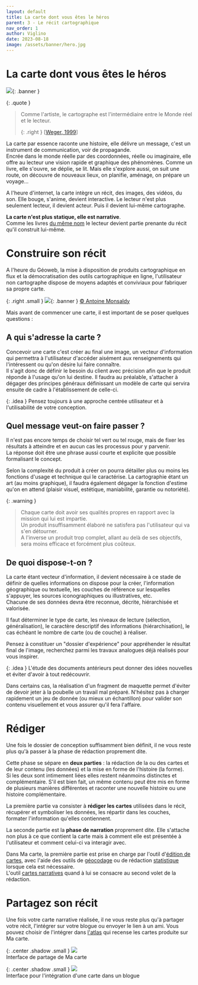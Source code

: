 ```yaml
---
layout: default
title: La carte dont vous êtes le héros
parent: 3 - Le récit cartographique
nav_order: 1
author: Viglino
date: 2023-08-18
image: /assets/banner/hero.jpg
---
```

# La carte dont vous êtes le héros

![](/Macarte-MI/assets/banner/hero.jpg){: .banner }

{: .quote }
> Comme l'artiste, le cartographe est l'intermédiaire entre le Monde réel et le lecteur.
>
> {: .right }
> [[Weger, 1999](/Macarte-MI/annexes/biblio#weger-1999)]

La carte par essence raconte une histoire, elle délivre un message, c'est un instrument de communication, voir de propagande.   
Encrée dans le monde réelle par des coordonnées, réelle ou imaginaire, elle offre au lecteur une vision rapide et graphique des phénomènes. Comme un livre, elle s'ouvre, se déplie, se lit. Mais elle s'explore aussi, on suit une route, on découvre de nouveaux lieux, on planifie, aménage, on prépare un voyage... 

A l'heure d'internet, la carte intègre un récit, des images, des vidéos, du son. Elle bouge, s'anime, devient interactive. Le lecteur n'est plus seulement lecteur, il devient acteur. Puis il devient lui-même cartographe.

**La carte n'est plus statique, elle est narrative**.   
Comme les livres [du même nom](https://fr.wikipedia.org/wiki/Un_livre_dont_vous_%C3%AAtes_le_h%C3%A9ros) le lecteur devient partie prenante du récit qu'il construit lui-même.

# Construire son récit

A l'heure du Géoweb, la mise à disposition de produits cartographique en flux et la démocratisation des outils cartographique en ligne, l'utilisateur non cartographe dispose de moyens adaptés et conviviaux pour fabriquer sa propre carte.

{: .right .small }
![](/Macarte-MI/assets/banner/retro.jpg){: .banner }
 [&copy; Antoine Monsaldy](https://pixabay.com/fr/photos/vieille-r%C3%A9tro-antique-ancien-1130738/)


Mais avant de commencer une carte, il est important de se poser quelques questions :

## A qui s'adresse la carte ?

Concevoir une carte c'est créer au final une image, un vecteur d'information qui permettra à l'utilisateur d'accéder aisément aux renseignements qui l'intéressent ou qu'on désire lui faire connaître.   
Il s'agit donc de définir le besoin du client avec précision afin que le produit réponde à l'usage qu'on lui destine. Il faudra au préalable, s'attacher à dégager des principes généraux définissant un modèle de carte qui servira ensuite de cadre à l'établissement de celle-ci.

{: .idea }
Pensez toujours à une approche centrée utilisateur et à l'utilisabilité de votre conception.

## Quel message veut-on faire passer ?

Il n'est pas encore temps de choisir tel vert ou tel rouge, mais de fixer les résultats à atteindre et en aucun cas les processus pour y parvenir.    
La réponse doit être une phrase aussi courte et explicite que possible formalisant le concept.

Selon la complexité du produit à créer on pourra détailler plus ou moins les fonctions d'usage et technique qui le caractérise.
La cartographie étant un art (au moins graphique), il faudra également dégager la fonction d'estime qu'on en attend (plaisir visuel, estétique, maniabilité, garantie ou notoriété).

{: .warning }
> Chaque carte doit avoir ses qualités propres en rapport avec la mission qui lui est impartie.   
> Un produit insuffisamment élaboré ne satisfera pas l'utilisateur qui va s'en détourner.   
> A l'inverse un produit trop complet, allant au delà de ses objectifs, sera moins efficace et forcément plus coûteux.

## De quoi dispose-t-on ?

La carte étant vecteur d'information, il devient nécessaire à ce stade de définir de quelles informations on dispose pour la créer, l'information géographique ou textuelle, les couches de référence sur lesquelles s'appuyer, les sources iconographiques ou illustratives, etc.    
Chacune de ses données devra être reconnue, décrite, hiérarchisée et valorisée.

Il faut déterminer le type de carte, les niveaux de lecture (sélection, généralisation), le caractère descriptif des informations (hiérarchisation), le cas échéant le nombre de carte (ou de couche) à réaliser.

Pensez à constituer un "dossier d'expérience" pour appréhender le résultat final de l'image, recherchez parmi les travaux analogues déjà réalisés pour vous inspirer.   

{: .idea } 
L'étude des documents antérieurs peut donner des idées nouvelles et éviter d'avoir à tout redécouvrir.

Dans certains cas, la réalisation d'un fragment de maquette permet d'éviter de devoir jeter à la poubelle un travail mal préparé. N'hésitez pas à charger rapidement un jeu de donnée (ou mieux un échantillon) pour valider son contenu visuellement et vous assurer qu'il fera l'affaire.


# Rédiger 

Une fois le dossier de conception suffisamment bien définit, il ne vous reste plus qu'à passer à la phase de rédaction proprement dite.

Cette phase se sépare en **deux parties** : la rédaction de la ou des cartes et de leur contenu (les données) et la mise en forme de l'histoire (la forme).   
Si les deux sont intimement liées elles restent néanmoins distinctes et complémentaire. S'il est bien fait, un même contenu peut être mis en forme de plusieurs manières différentes et raconter une nouvelle histoire ou une histoire complémentaire.

La première partie va consister à **rédiger les cartes** utilisées dans le récit, récupérer et symboliser les données, les répartir dans les couches, formater l'information qu'elles contiennent.

La seconde partie est la **phase de narration** proprement dite. Elle s'attache non plus à ce que contient la carte mais à comment elle est présentée à l'utilisateur et comment celui-ci va interagir avec.

Dans Ma carte, la première partie est prise en charge par l'outil d'[édition de cartes](https://macarte.ign.fr/edition/carte/), avec l'aide des outils de [géocodage]() ou de rédaction [statistique](https://macarte.ign.fr/edition/statistique/) lorsque cela est nécessaire.   
L'outil [cartes narratives](https://macarte.ign.fr/edition/narration/) quand à lui se consacre au second volet de la rédaction.


# Partagez son récit

Une fois votre carte narrative réalisée, il ne vous reste plus qu'à partager votre récit, l'intégrer sur votre blogue ou envoyer le lien à un ami. 
Vous pouvez choisir de l'intégrer dans [l'atlas](https://macarte.ign.fr/atlas/) qui recense les cartes produite sur Ma carte.

{: .center .shadow .small }
![](/Macarte-MI/assets//img/ch3.1-share.png)   
Interface de partage de Ma carte

{: .center .shadow .small }
![](/Macarte-MI/assets//img/ch3.1-share2.jpg)   
Interface pour l'intégration d'une carte dans un blogue


